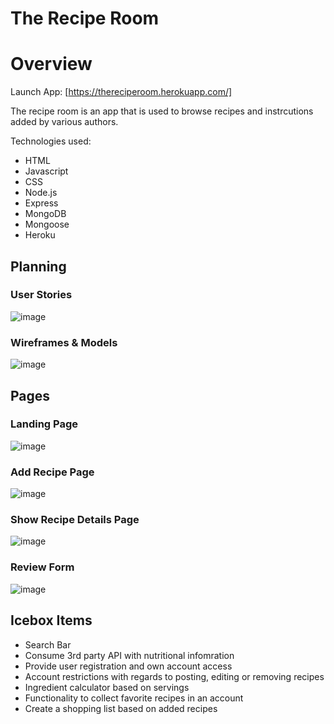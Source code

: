 # The Recipe Room


# Overview
Launch App: [https://thereciperoom.herokuapp.com/]

The recipe room is an app that is used to browse recipes and instrcutions added by various authors.

Technologies used:
* HTML
* Javascript
* CSS
* Node.js
* Express
* MongoDB
* Mongoose
* Heroku

## Planning

### User Stories

![image](https://user-images.githubusercontent.com/111325773/217380637-78a1fc37-c867-4b13-b478-7b496fbf10a5.png)

### Wireframes & Models

![image](https://user-images.githubusercontent.com/111325773/217380780-2443e38c-5ba6-4ac0-a74b-c8d0810c8da0.png)

## Pages
### Landing Page
![image](https://user-images.githubusercontent.com/111325773/217380540-89ff01bb-0e05-4785-b7c3-4849e5f26bc2.png)

### Add Recipe Page
![image](https://user-images.githubusercontent.com/111325773/217380960-d742072d-b944-4cec-90e5-6c9f4539e487.png)

### Show Recipe Details Page
![image](https://user-images.githubusercontent.com/111325773/217381094-8456a129-6d0e-4ad3-a6ec-0fd0adc89018.png)

### Review Form
![image](https://user-images.githubusercontent.com/111325773/217381155-817350b3-0ceb-4a06-82fc-6979dbaab754.png)


## Icebox Items
* Search Bar
* Consume 3rd party API with nutritional infomration
* Provide user registration and own account access
* Account restrictions with regards to posting, editing or removing recipes
* Ingredient calculator based on servings
* Functionality to collect favorite recipes in an account
* Create a shopping list based on added recipes
